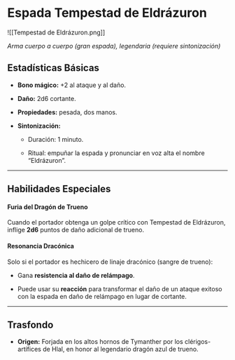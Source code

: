# **Espada Tempestad de Eldrázuron**

![[Tempestad de Eldrázuron.png]]

_Arma cuerpo a cuerpo (gran espada), legendaria (requiere sintonización)_
## Estadísticas Básicas

- **Bono mágico:** +2 al ataque y al daño.
    
- **Daño:** 2d6 cortante.
    
- **Propiedades:** pesada, dos manos.
    
- **Sintonización:**
    
    - Duración: 1 minuto.
        
    - Ritual: empuñar la espada y pronunciar en voz alta el nombre “Eldrázuron”.
        

---

## Habilidades Especiales

#### Furia del Dragón de Trueno

Cuando el portador obtenga un golpe crítico con Tempestad de Eldrázuron, inflige **2d6** puntos de daño adicional de trueno.
#### Resonancia Dracónica

Solo si el portador es hechicero de linaje dracónico (sangre de trueno):

- Gana **resistencia al daño de relámpago**.
    
- Puede usar su **reacción** para transformar el daño de un ataque exitoso con la espada en daño de relámpago en lugar de cortante.

---

## Trasfondo 

- **Origen:** Forjada en los altos hornos de Tymanther por los clérigos-artífices de Hlal, en honor al legendario dragón azul de trueno.
